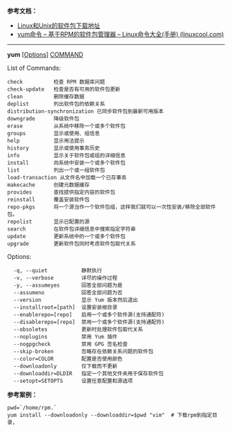 **参考文档：**

- [Linux和Unix的软件包下载地址](https://pkgs.org/)
- [yum命令 – 基于RPM的软件包管理器 – Linux命令大全(手册) (linuxcool.com)](https://www.linuxcool.com/yum)

------

**yum** [[Options](#jump1)] [COMMAND](#jump2)

<span id="jump1">List of Commands:</span>

```shell
check          检查 RPM 数据库问题
check-update   检查是否有可用的软件包更新
clean          删除缓存数据
deplist        列出软件包的依赖关系
distribution-synchronization 已同步软件包到最新可用版本
downgrade      降级软件包
erase          从系统中移除一个或多个软件包
groups         显示或使用、组信息
help           显示用法提示
history        显示或使用事务历史
info           显示关于软件包或组的详细信息
install        向系统中安装一个或多个软件包
list           列出一个或一组软件包
load-transaction 从文件名中加载一个已存事务
makecache      创建元数据缓存
provides       查找提供指定内容的软件包
reinstall      覆盖安装软件包
repo-pkgs      将一个源当作一个软件包组，这样我们就可以一次性安装/移除全部软件包。
repolist       显示已配置的源
search         在软件包详细信息中搜索指定字符串
update         更新系统中的一个或多个软件包
upgrade        更新软件包同时考虑软件包取代关系
```

<span id="jump2">Options:</span>

```shell
  -q, --quiet           静默执行
  -v, --verbose         详尽的操作过程
  -y, --assumeyes       回答全部问题为是
  --assumeno            回答全部问题为否
  --version             显示 Yum 版本然后退出
  --installroot=[path]  设置安装根目录
  --enablerepo=[repo]   启用一个或多个软件源(支持通配符)
  --disablerepo=[repo]  禁用一个或多个软件源(支持通配符)
  --obsoletes           更新时处理软件包取代关系
  --noplugins           禁用 Yum 插件
  --nogpgcheck          禁用 GPG 签名检查
  --skip-broken         忽略存在依赖关系问题的软件包
  --color=COLOR         配置是否使用颜色
  --downloadonly        仅下载而不更新
  --downloaddir=DLDIR   指定一个其他文件夹用于保存软件包
  --setopt=SETOPTS      设置任意配置和源选项
```

**参考案例：**

```shell
pwd=`/home/rpm.`
yum install --downloadonly --downloaddir=$pwd "vim"  # 下载rpm到指定目录，
```

